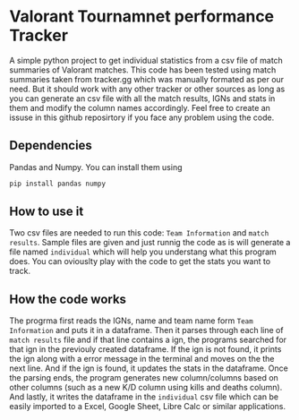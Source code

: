 # Valorant Tournamnet performance Tracker
A simple python project to get individual statistics from a csv file of match summaries of Valorant matches. This code has been tested using match summaries taken from tracker.gg which was manually formated as per our need. But it should work with any other tracker or other sources as long as you can generate an csv file with all the match results, IGNs and stats in them and modify the column names accordingly. Feel free to create an issuse in this github reposirtory if you face any problem using the code.

## Dependencies
Pandas and Numpy. You can install them using
```python
pip install pandas numpy
```

## How to use it
Two csv files are needed to run this code: `Team Information` and `match results`. Sample files are given and just runnig the code as is will generate a file named `individual` which will help you understang what this program does. You can oviouslty play with the code to get the stats you want to track.

## How the code works
The progrma first reads the IGNs, name and team name form `Team Information` and puts it in a dataframe. Then it parses through each line of `match results` file and if that line contains a ign, the programs searched for that ign in the previouly created dataframe. If the ign is not found, it prints the ign along with a error message in the terminal and moves on the the next line. And if the ign is found, it updates the stats in the dataframe. Once the parsing ends, the program generates new column/columns based on other columns (such as a new K/D column using kills and deaths column). And lastly, it writes the dataframe in the `individual` csv file which can be easily imported to a Excel, Google Sheet, Libre Calc or similar applications.

